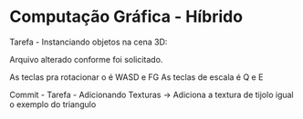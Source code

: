 # Computação Gráfica - Híbrido

Tarefa - Instanciando objetos na cena 3D:

Arquivo alterado conforme foi solicitado.

As teclas pra rotacionar o é WASD e FG
As teclas de escala é Q e E


Commit - Tarefa - Adicionando Texturas -> Adiciona a textura de tijolo igual o exemplo do triangulo

